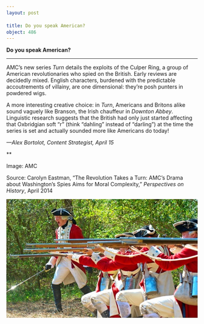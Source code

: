 ```yaml
---
layout: post

title: Do you speak American?
object: 486
---
```

**Do you speak American?**

****

AMC’s new series *Turn* details the exploits of the Culper Ring, a group of American revolutionaries who spied on the British. Early reviews are decidedly mixed. English characters, burdened with the predictable accoutrements of villainy, are one dimensional: they’re posh punters in powdered wigs.

A more interesting creative choice: in *Turn*, Americans and Britons alike sound vaguely like Branson, the Irish chauffeur in *Downton Abbey*. Linguistic research suggests that the British had only just started affecting that Oxbridgian soft “r” (think “dahling” instead of “darling”) at the time the series is set and actually sounded more like Americans do today!

*—Alex Bortolot, Content Strategist, April 15*

**

Image: AMC

Source: Carolyn Eastman, “The Revolution Takes a Turn: AMC’s Drama about Washington’s Spies Aims for Moral Complexity,” *Perspectives on History*, April 2014 

![](../images/14-04-15_32.12_Turn-1.jpeg)
